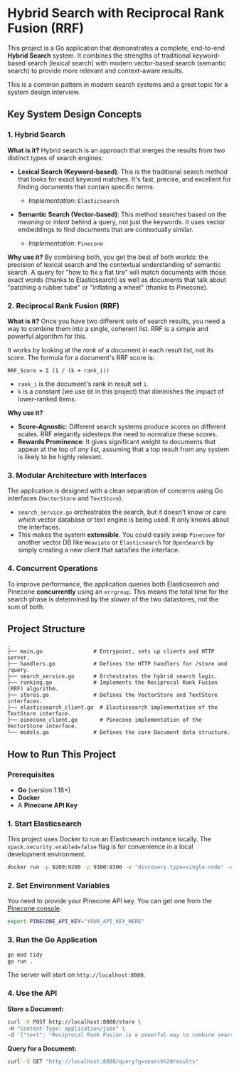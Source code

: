 # Hybrid Search with Reciprocal Rank Fusion (RRF)

This project is a Go application that demonstrates a complete, end-to-end **Hybrid Search** system. It combines the strengths of traditional keyword-based search (lexical search) with modern vector-based search (semantic search) to provide more relevant and context-aware results.

This is a common pattern in modern search systems and a great topic for a system design interview.

## Key System Design Concepts

### 1. Hybrid Search

**What is it?**
Hybrid search is an approach that merges the results from two distinct types of search engines:

- **Lexical Search (Keyword-based)**: This is the traditional search method that looks for exact keyword matches. It's fast, precise, and excellent for finding documents that contain specific terms.
  - *Implementation*: `Elasticsearch`

- **Semantic Search (Vector-based)**: This method searches based on the *meaning* or *intent* behind a query, not just the keywords. It uses vector embeddings to find documents that are contextually similar.
  - *Implementation*: `Pinecone`

**Why use it?**
By combining both, you get the best of both worlds: the precision of lexical search and the contextual understanding of semantic search. A query for "how to fix a flat tire" will match documents with those exact words (thanks to Elasticsearch) as well as documents that talk about "patching a rubber tube" or "inflating a wheel" (thanks to Pinecone).

### 2. Reciprocal Rank Fusion (RRF)

**What is it?**
Once you have two different sets of search results, you need a way to combine them into a single, coherent list. RRF is a simple and powerful algorithm for this.

It works by looking at the *rank* of a document in each result list, not its score. The formula for a document's RRF score is:

```
RRF_Score = Σ (1 / (k + rank_i))
```

- `rank_i` is the document's rank in result set `i`.
- `k` is a constant (we use `60` in this project) that diminishes the impact of lower-ranked items.

**Why use it?**
- **Score-Agnostic**: Different search systems produce scores on different scales. RRF elegantly sidesteps the need to normalize these scores.
- **Rewards Prominence**: It gives significant weight to documents that appear at the top of *any* list, assuming that a top result from any system is likely to be highly relevant.

### 3. Modular Architecture with Interfaces

The application is designed with a clean separation of concerns using Go interfaces (`VectorStore` and `TextStore`).

- `search_service.go` orchestrates the search, but it doesn't know or care *which* vector database or text engine is being used. It only knows about the interfaces.
- This makes the system **extensible**. You could easily swap `Pinecone` for another vector DB like `Weaviate` or `Elasticsearch` for `OpenSearch` by simply creating a new client that satisfies the interface.

### 4. Concurrent Operations

To improve performance, the application queries both Elasticsearch and Pinecone **concurrently** using an `errgroup`. This means the total time for the search phase is determined by the *slower* of the two datastores, not the sum of both.

## Project Structure

```
.
├── main.go                # Entrypoint, sets up clients and HTTP server.
├── handlers.go            # Defines the HTTP handlers for /store and /query.
├── search_service.go      # Orchestrates the hybrid search logic.
├── ranking.go             # Implements the Reciprocal Rank Fusion (RRF) algorithm.
├── stores.go              # Defines the VectorStore and TextStore interfaces.
├── elasticsearch_client.go  # Elasticsearch implementation of the TextStore interface.
├── pinecone_client.go       # Pinecone implementation of the VectorStore interface.
└── models.go              # Defines the core Document data structure.
```

## How to Run This Project

### Prerequisites

- **Go** (version 1.18+)
- **Docker**
- A **Pinecone API Key**

### 1. Start Elasticsearch

This project uses Docker to run an Elasticsearch instance locally. The `xpack.security.enabled=false` flag is for convenience in a local development environment.

```sh
docker run -p 9200:9200 -p 9300:9300 -e "discovery.type=single-node" -e "xpack.security.enabled=false" docker.elastic.co/elasticsearch/elasticsearch:8.14.1
```

### 2. Set Environment Variables

You need to provide your Pinecone API key. You can get one from the [Pinecone console](https://app.pinecone.io/).

```sh
export PINECONE_API_KEY="YOUR_API_KEY_HERE"
```

### 3. Run the Go Application

```sh
go mod tidy
go run .
```

The server will start on `http://localhost:8080`.

### 4. Use the API

**Store a Document:**

```sh
curl -X POST http://localhost:8080/store \
-H "Content-Type: application/json" \
-d '{"text": "Reciprocal Rank Fusion is a powerful way to combine search results."}'
```

**Query for a Document:**

```sh
curl -X GET "http://localhost:8080/query?q=search%20results"
```
